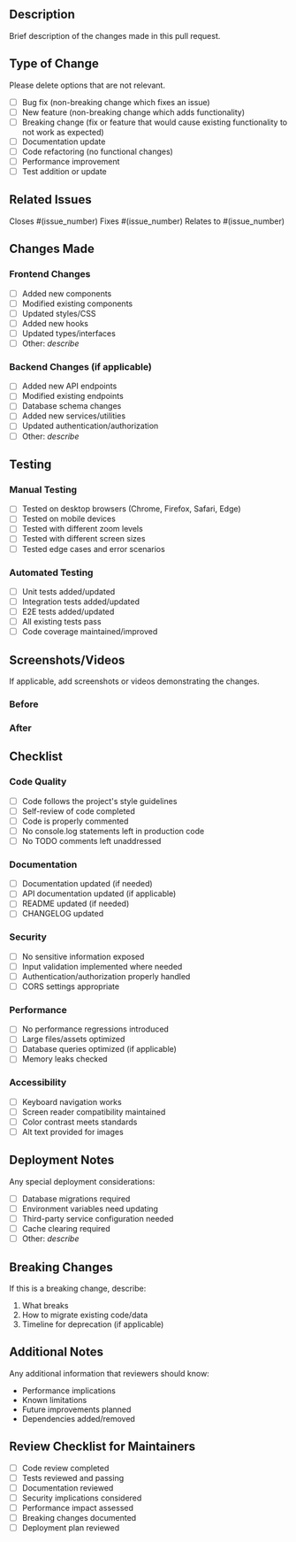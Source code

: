## Description

Brief description of the changes made in this pull request.

## Type of Change

Please delete options that are not relevant.

- [ ] Bug fix (non-breaking change which fixes an issue)
- [ ] New feature (non-breaking change which adds functionality)
- [ ] Breaking change (fix or feature that would cause existing functionality to not work as expected)
- [ ] Documentation update
- [ ] Code refactoring (no functional changes)
- [ ] Performance improvement
- [ ] Test addition or update

## Related Issues

Closes #(issue_number)
Fixes #(issue_number)
Relates to #(issue_number)

## Changes Made

### Frontend Changes
- [ ] Added new components
- [ ] Modified existing components
- [ ] Updated styles/CSS
- [ ] Added new hooks
- [ ] Updated types/interfaces
- [ ] Other: _describe_

### Backend Changes (if applicable)
- [ ] Added new API endpoints
- [ ] Modified existing endpoints
- [ ] Database schema changes
- [ ] Added new services/utilities
- [ ] Updated authentication/authorization
- [ ] Other: _describe_

## Testing

### Manual Testing
- [ ] Tested on desktop browsers (Chrome, Firefox, Safari, Edge)
- [ ] Tested on mobile devices
- [ ] Tested with different zoom levels
- [ ] Tested with different screen sizes
- [ ] Tested edge cases and error scenarios

### Automated Testing
- [ ] Unit tests added/updated
- [ ] Integration tests added/updated
- [ ] E2E tests added/updated
- [ ] All existing tests pass
- [ ] Code coverage maintained/improved

## Screenshots/Videos

If applicable, add screenshots or videos demonstrating the changes.

### Before
<!-- Add screenshots of the current state -->

### After
<!-- Add screenshots of the new state -->

## Checklist

### Code Quality
- [ ] Code follows the project's style guidelines
- [ ] Self-review of code completed
- [ ] Code is properly commented
- [ ] No console.log statements left in production code
- [ ] No TODO comments left unaddressed

### Documentation
- [ ] Documentation updated (if needed)
- [ ] API documentation updated (if applicable)
- [ ] README updated (if needed)
- [ ] CHANGELOG updated

### Security
- [ ] No sensitive information exposed
- [ ] Input validation implemented where needed
- [ ] Authentication/authorization properly handled
- [ ] CORS settings appropriate

### Performance
- [ ] No performance regressions introduced
- [ ] Large files/assets optimized
- [ ] Database queries optimized (if applicable)
- [ ] Memory leaks checked

### Accessibility
- [ ] Keyboard navigation works
- [ ] Screen reader compatibility maintained
- [ ] Color contrast meets standards
- [ ] Alt text provided for images

## Deployment Notes

Any special deployment considerations:

- [ ] Database migrations required
- [ ] Environment variables need updating
- [ ] Third-party service configuration needed
- [ ] Cache clearing required
- [ ] Other: _describe_

## Breaking Changes

If this is a breaking change, describe:

1. What breaks
2. How to migrate existing code/data
3. Timeline for deprecation (if applicable)

## Additional Notes

Any additional information that reviewers should know:

- Performance implications
- Known limitations
- Future improvements planned
- Dependencies added/removed

## Review Checklist for Maintainers

- [ ] Code review completed
- [ ] Tests reviewed and passing
- [ ] Documentation reviewed
- [ ] Security implications considered
- [ ] Performance impact assessed
- [ ] Breaking changes documented
- [ ] Deployment plan reviewed
